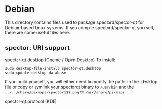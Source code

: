
Debian
====================
This directory contains files used to package spectord/spector-qt
for Debian-based Linux systems. If you compile spectord/spector-qt yourself, there are some useful files here.

## spector: URI support ##


spector-qt.desktop  (Gnome / Open Desktop)
To install:

	sudo desktop-file-install spector-qt.desktop
	sudo update-desktop-database

If you build yourself, you will either need to modify the paths in
the .desktop file or copy or symlink your spectorqt binary to `/usr/bin`
and the `../../share/pixmaps/spector128.png` to `/usr/share/pixmaps`

spector-qt.protocol (KDE)

